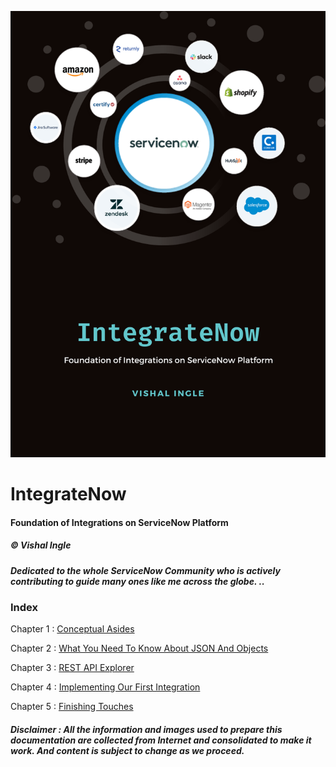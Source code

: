 ![IntegrateNow](/images/IntegrateNow.png)

# IntegrateNow

#### Foundation of Integrations on ServiceNow Platform

##### &copy; Vishal Ingle

##### Dedicated to the whole ServiceNow Community who is actively contributing to guide many ones like me across the globe. ..

### Index

Chapter 1 : [Conceptual Asides](/Chapter1_ConceptualAsides.md)

Chapter 2 : [What You Need To Know About JSON And Objects](/Chapter2_WhatYouNeedToKnowAboutJSONAndObjects.md)

Chapter 3 : [REST API Explorer](/Chapter3_RESTAPIExplorer.md)

Chapter 4 : [Implementing Our First Integration](/Chapter4_ImplementingOurFirstIntegration.md)

Chapter 5 : [Finishing Touches](/Chapter5_FinishingTouches.md)

##### Disclaimer : All the information and images used to prepare this documentation are collected from Internet and consolidated to make it work. And content is subject to change as we proceed.
